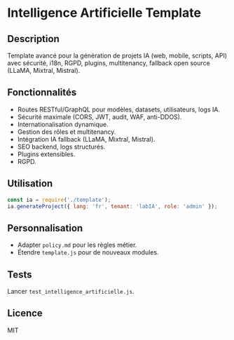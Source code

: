# Intelligence Artificielle Template

## Description
Template avancé pour la génération de projets IA (web, mobile, scripts, API) avec sécurité, i18n, RGPD, plugins, multitenancy, fallback open source (LLaMA, Mixtral, Mistral).

## Fonctionnalités
- Routes RESTful/GraphQL pour modèles, datasets, utilisateurs, logs IA.
- Sécurité maximale (CORS, JWT, audit, WAF, anti-DDOS).
- Internationalisation dynamique.
- Gestion des rôles et multitenancy.
- Intégration IA fallback (LLaMA, Mixtral, Mistral).
- SEO backend, logs structurés.
- Plugins extensibles.
- RGPD.

## Utilisation
```js
const ia = require('./template');
ia.generateProject({ lang: 'fr', tenant: 'labIA', role: 'admin' });
```

## Personnalisation
- Adapter `policy.md` pour les règles métier.
- Étendre `template.js` pour de nouveaux modules.

## Tests
Lancer `test_intelligence_artificielle.js`.

## Licence
MIT
